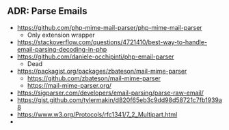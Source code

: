 ## ADR: Parse Emails
- https://github.com/php-mime-mail-parser/php-mime-mail-parser
  - Only extension wrapper
- https://stackoverflow.com/questions/4721410/best-way-to-handle-email-parsing-decoding-in-php
- https://github.com/daniele-occhipinti/php-email-parser
  - Dead
- https://packagist.org/packages/zbateson/mail-mime-parser
  - https://github.com/zbateson/mail-mime-parser
  - https://mail-mime-parser.org/
- https://sigparser.com/developers/email-parsing/parse-raw-email/
- https://gist.github.com/tylermakin/d820f65eb3c9dd98d58721c7fb1939a8
- https://www.w3.org/Protocols/rfc1341/7_2_Multipart.html
- 